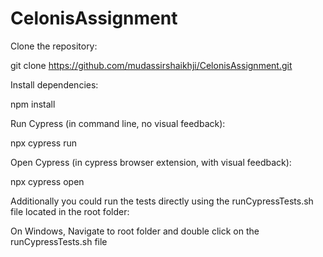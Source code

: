 # CelonisAssignment

Clone the repository:

git clone https://github.com/mudassirshaikhji/CelonisAssignment.git

Install dependencies:

npm install

Run Cypress (in command line, no visual feedback):

npx cypress run

Open Cypress (in cypress browser extension, with visual feedback):

npx cypress open

Additionally you could run the tests directly using the runCypressTests.sh file located in the root folder:

On Windows, Navigate to root folder and double click on the runCypressTests.sh file




